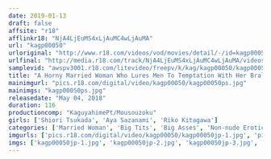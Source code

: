 ```yaml
---
date: 2019-01-13
draft: false
affsite: "r18"
afflinkr18: "NjA4LjEuMS4xLjAuMC4wLjAuMA"
url: "kagp00050"
urloriginal: "http://www.r18.com/videos/vod/movies/detail/-/id=kagp00050"
urlfinal: "http://media.r18.com/track/NjA4LjEuMS4xLjAuMC4wLjAuMA/videos/vod/movies/detail/-/id=kagp00050"
samplevid: "awspv3001.r18.com/litevideo/freepv/k/kag/kagp00050/kagp00050_dmb_w.mp4"
title: "A Horny Married Woman Who Lures Men To Temptation With Her Braless Titties Even Though She's Clothed She Looks More Filthy Than When Simply Naked, And Now It's Time To Punish Her Naughty Body With A Creampie! We're Groping These Real Titties And Licking Them With Her Clothes On And Swirling Her Nipples In Our Tongues Until Her Clothes Are Nice And Wet And See-Through!"
mainimgurl: "pics.r18.com/digital/video/kagp00050/kagp00050ps.jpg"
mainimgs: "kagp00050ps.jpg"
releasedate: "May 04, 2018"
duration: 116
productioncomp: "KaguyahimePt/Mousouzoku"
girls: ['Shiori Tsukada', 'Aya Sazanami', 'Riko Kitagawa']
categories: ['Married Woman', 'Big Tits', 'Big Asses', 'Non-nude Erotica', 'Creampie', 'Hi-Def']
imgurls: ['pics.r18.com/digital/video/kagp00050/kagp00050jp-1.jpg', 'pics.r18.com/digital/video/kagp00050/kagp00050jp-2.jpg', 'pics.r18.com/digital/video/kagp00050/kagp00050jp-3.jpg', 'pics.r18.com/digital/video/kagp00050/kagp00050jp-4.jpg', 'pics.r18.com/digital/video/kagp00050/kagp00050jp-5.jpg', 'pics.r18.com/digital/video/kagp00050/kagp00050jp-6.jpg', 'pics.r18.com/digital/video/kagp00050/kagp00050jp-7.jpg', 'pics.r18.com/digital/video/kagp00050/kagp00050jp-8.jpg', 'pics.r18.com/digital/video/kagp00050/kagp00050jp-9.jpg', 'pics.r18.com/digital/video/kagp00050/kagp00050jp-10.jpg', 'pics.r18.com/digital/video/kagp00050/kagp00050jp-11.jpg', 'pics.r18.com/digital/video/kagp00050/kagp00050jp-12.jpg', 'pics.r18.com/digital/video/kagp00050/kagp00050jp-13.jpg', 'pics.r18.com/digital/video/kagp00050/kagp00050jp-14.jpg', 'pics.r18.com/digital/video/kagp00050/kagp00050jp-15.jpg', 'pics.r18.com/digital/video/kagp00050/kagp00050jp-16.jpg', 'pics.r18.com/digital/video/kagp00050/kagp00050jp-17.jpg', 'pics.r18.com/digital/video/kagp00050/kagp00050jp-18.jpg', 'pics.r18.com/digital/video/kagp00050/kagp00050jp-19.jpg', 'pics.r18.com/digital/video/kagp00050/kagp00050jp-20.jpg']
imgs: ['kagp00050jp-1.jpg', 'kagp00050jp-2.jpg', 'kagp00050jp-3.jpg', 'kagp00050jp-4.jpg', 'kagp00050jp-5.jpg', 'kagp00050jp-6.jpg', 'kagp00050jp-7.jpg', 'kagp00050jp-8.jpg', 'kagp00050jp-9.jpg', 'kagp00050jp-10.jpg', 'kagp00050jp-11.jpg', 'kagp00050jp-12.jpg', 'kagp00050jp-13.jpg', 'kagp00050jp-14.jpg', 'kagp00050jp-15.jpg', 'kagp00050jp-16.jpg', 'kagp00050jp-17.jpg', 'kagp00050jp-18.jpg', 'kagp00050jp-19.jpg', 'kagp00050jp-20.jpg']
---
```

